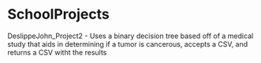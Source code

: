 # SchoolProjects

DeslippeJohn_Project2 - Uses a binary decision tree based off of a medical study that aids in determining if a tumor is cancerous, accepts a CSV, and returns a CSV witht the results
